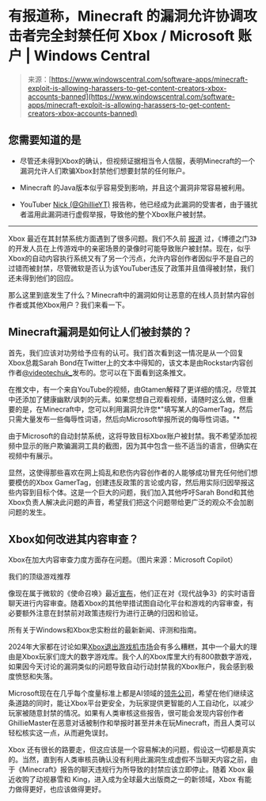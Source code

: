 <!--yml

category: 未分类

date: 2024-05-29 12:40:39

-->

# 有报道称，Minecraft 的漏洞允许协调攻击者完全封禁任何 Xbox / Microsoft 账户 | Windows Central

> 来源：[https://www.windowscentral.com/software-apps/minecraft-exploit-is-allowing-harassers-to-get-content-creators-xbox-accounts-banned](https://www.windowscentral.com/software-apps/minecraft-exploit-is-allowing-harassers-to-get-content-creators-xbox-accounts-banned)

## 您需要知道的是

+   尽管还未得到Xbox的确认，但视频证据相当令人信服，表明Minecraft的一个漏洞允许人们欺骗Xbox封禁他们想要封禁的任何账户。

+   Minecraft 的Java版本似乎容易受到影响，并且这个漏洞非常容易被利用。

+   YouTuber [Nick (@GhillieYT)](https://twitter.com/GhillieYT) 报告称，他已经成为此漏洞的受害者，由于骚扰者滥用此漏洞进行虚假举报，导致他的整个Xbox账户被封禁。

* * *

Xbox 最近在其封禁系统方面遇到了很多问题。我们不久前 [报道](https://www.windowscentral.com/gaming/baldurs-gate-3-devs-fighting-to-record-moments-on-xbox-without-bans) 过，《博德之门3》的开发人员在上传游戏中的亲密场景的录像时可能导致账户被封禁。现在，似乎Xbox的自动内容执行系统又有了另一个污点，允许内容创作者因似乎不是自己的过错而被封禁，尽管微软是否认为该YouTuber违反了政策并且值得被封禁，我们还未得到他们的回应。

那么这里到底发生了什么？Minecraft中的漏洞如何让恶意的在线人员封禁内容创作者或其他Xbox用户？我们来看一下。

## Minecraft漏洞是如何让人们被封禁的？

首先，我们应该对功劳给予应有的认可。我们首次看到这一情况是从一个回复Xbox总裁Sarah Bond在Twitter上的文本中得知的，该文本是由Rockstar内容创作者[@videotechuk_](http://www.twitter.com/videotechuk_)发布的。您可以在下面看到这条推文。

在推文中，有一个来自YouTube的视频，由Gtamen解释了更详细的情况，尽管其中还添加了健康幽默/讽刺的元素。如果您想自己观看视频，请随时这么做，但重要的是，在Minecraft中，您可以利用漏洞允许您*"填写某人的GamerTag，然后只需大量发布一些侮辱性词语，然后向Microsoft举报所说的侮辱性词语。"*

由于Microsoft的自动封禁系统，这将导致目标Xbox账户被封禁。我不希望添加视频中显示的账户欺骗漏洞工具的截图，因为其中包含一些不适当的语言，但确实在视频中有展示。

显然，这使得那些喜欢在网上捣乱和悲伤内容创作者的人能够成功冒充任何他们想要模仿的Xbox GamerTag，创建违反政策的言论或内容，然后用实际归因举报这些内容到目标个体。这是一个巨大的问题，我们加入其他呼吁Sarah Bond和其他Xbox负责人解决此问题的声音，希望我们把这个问题带给更广泛的观众不会加剧问题的发生。

## Xbox如何改进其内容审查？

Xbox在加大内容审查力度方面存在问题。（图片来源：Microsoft Copilot）

我们的顶级游戏推荐

像现在属于微软的《使命召唤》最近[宣布](https://www.windowscentral.com/gaming/call-of-duty-partners-with-modulate-to-add-real-time-voice-chat-moderation-to-modern-warfare-3)，他们正在对《现代战争3》的实时语音聊天进行内容审查。随着Xbox的其他举措试图自动化平台和游戏的内容审查，有必要额外注意在封禁前对政策违规行为进行正确的归因和验证。

所有关于Windows和Xbox忠实粉丝的最新新闻、评测和指南。

2024年大家都在讨论如果[Xbox退出游戏机市场](https://www.windowscentral.com/gaming/xbox/the-future-of-xbox-is-the-end-of-exclusive-games-the-right-choice)会有多么糟糕，其中一个最大的理由是Xbox玩家们庞大的数字游戏库。我个人的Xbox库里大约有800款数字游戏，如果因今天讨论的漏洞类似的问题导致自动行动封禁我的Xbox账户，我会感到极度愤怒和失落。

Microsoft现在在几乎每个度量标准上都是AI领域的[领先公司](https://www.windowscentral.com/gaming/microsofts-azure-leads-the-pack-as-the-top-managed-ai-service-in-the-cloud-among-cloud-service-providers-says-a-study-published-by-wiz)，希望在他们继续这条道路的同时，能让Xbox平台更安全，为玩家提供更智能的人工自动化，以减少玩家被随意封禁的情况。如果有人类审核这些报告，很可能会发现内容创作者GhillieMaster在恶意对话被制作和举报时甚至并未在玩Minecraft，而且人类可以轻松核实这一点，从而避免误封。

Xbox 还有很长的路要走，但这应该是一个容易解决的问题，假设这一切都是真实的。当然，直到有人类审核员确认没有利用此漏洞生成虚假不当聊天内容之前，由于《Minecraft》报告的聊天违规行为所导致的封禁应该立即停止。随着 Xbox 最近收购了动视暴雪和 King，进入成为全球最大出版商之一的新领域，Xbox 有能力做得更好，也应该做得更好。
